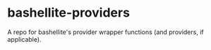# bashellite-providers
A repo for bashellite's provider wrapper functions (and providers, if applicable).
